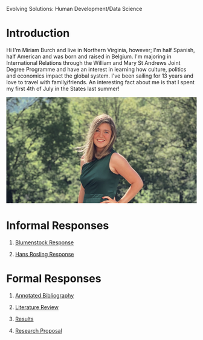 Evolving Solutions: Human Development/Data Science

# Introduction 

Hi I'm Miriam Burch and live in Northern Virginia, however; I'm half Spanish, half American and was born and raised in Belgium.  I'm majoring in International Relations through the William and Mary St Andrews Joint Degree Programme and have an interest in learning how culture, politics and economics impact the global system.  I've been sailing for 13 years and love to travel with family/friends.  An interesting fact about me is that I spent my first 4th of July in the States last summer!

![6C7A7EF2-9E3D-444C-8375-77E6BF69B93C_1_105_c.jpeg](6C7A7EF2-9E3D-444C-8375-77E6BF69B93C_1_105_c.jpeg)

#  Informal Responses

1. [Blumenstock Response](blumenstock.html)

2. [Hans Rosling Response](hansroslingresponse.html)

# Formal Responses

1. [Annotated Bibliography](annotatedbibliography.html)

2. [Literature Review](literaturereview.html)

3. [Results](results.html)

4. [Research Proposal](researchproposal.html)
